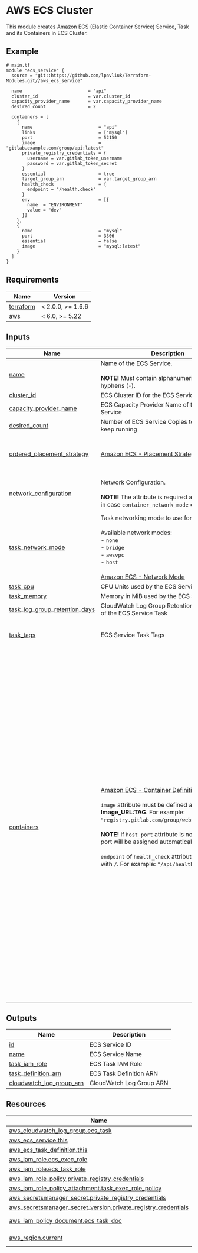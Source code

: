 # AWS ECS Cluster

This module creates Amazon ECS (Elastic Container Service) Service, Task and its Containers in ECS Cluster.

<!-- Next block is generated by terraform-docs following .terraform-docs.yml config -->
<!-- BEGIN_TF_DOCS -->
## Example

```hcl
# main.tf
module "ecs_service" {
  source = "git::https://github.com/lpavliuk/Terraform-Modules.git//aws_ecs_service"

  name                         = "api"
  cluster_id                   = var.cluster_id
  capacity_provider_name       = var.capacity_provider_name
  desired_count                = 2

  containers = [
    {
      name                         = "api"
      links                        = ["mysql"]
      port                         = 52150
      image                        = "gitlab.example.com/group/api:latest"
      private_registry_credentials = {
        username = var.gitlab_token_username
        password = var.gitlab_token_secret
      }
      essential                    = true
      target_group_arn             = var.target_group_arn
      health_check                 = {
        endpoint = "/health.check"
      }
      env                          = [{
        name  = "ENVIRONMENT"
        value = "dev"
      }]
    },
    {
      name                         = "mysql"
      port                         = 3306
      essential                    = false
      image                        = "mysql:latest"
    }
  ]
}
```

## Requirements

| Name | Version |
|------|---------|
| <a name="requirement_terraform"></a> [terraform](#requirement\_terraform) | < 2.0.0, >= 1.6.6 |
| <a name="requirement_aws"></a> [aws](#requirement\_aws) | < 6.0, >= 5.22 |

## Inputs

| Name | Description | Type | Default | Required |
|------|-------------|------|---------|:--------:|
| <a name="input_name"></a> [name](#input\_name) | Name of the ECS Service.<br><br>**NOTE!** Must contain alphanumeric characters or hyphens (`-`). | `string` | n/a | yes |
| <a name="input_cluster_id"></a> [cluster\_id](#input\_cluster\_id) | ECS Cluster ID for the ECS Service Tasks | `string` | n/a | yes |
| <a name="input_capacity_provider_name"></a> [capacity\_provider\_name](#input\_capacity\_provider\_name) | ECS Capacity Provider Name of the ECS Service | `string` | n/a | yes |
| <a name="input_desired_count"></a> [desired\_count](#input\_desired\_count) | Number of ECS Service Copies to place and keep running | `number` | `1` | no |
| <a name="input_ordered_placement_strategy"></a> [ordered\_placement\_strategy](#input\_ordered\_placement\_strategy) | [Amazon ECS - Placement Strategy](https://docs.aws.amazon.com/AmazonECS/latest/APIReference/API_PlacementStrategy.html) | <pre>object({<br>    type  = string<br>    field = optional(string)<br>  })</pre> | <pre>{<br>  "field": "attribute:ecs.availability-zone",<br>  "type": "spread"<br>}</pre> | no |
| <a name="input_network_configuration"></a> [network\_configuration](#input\_network\_configuration) | Network Configuration.<br><br>**NOTE!** The attribute is required and applied only in case `container_network_mode` = `awsvpc`. | <pre>object({<br>    security_groups = list(string)<br>    subnet_ids      = list(string)<br>  })</pre> | `null` | no |
| <a name="input_task_network_mode"></a> [task\_network\_mode](#input\_task\_network\_mode) | Task networking mode to use for its containers.<br><br>Available network modes:<br>  - `none`<br>  - `bridge`<br>  - `awsvpc`<br>  - `host`<br><br>[Amazon ECS - Network Mode](https://docs.aws.amazon.com/AmazonECS/latest/developerguide/task_definition_parameters.html#network_mode) | `string` | `"bridge"` | no |
| <a name="input_task_cpu"></a> [task\_cpu](#input\_task\_cpu) | CPU Units used by the ECS Service Task | `number` | `256` | no |
| <a name="input_task_memory"></a> [task\_memory](#input\_task\_memory) | Memory in MiB used by the ECS Service Task | `number` | `256` | no |
| <a name="input_task_log_group_retention_days"></a> [task\_log\_group\_retention\_days](#input\_task\_log\_group\_retention\_days) | CloudWatch Log Group Retention Period Days of the ECS Service Task | `number` | `7` | no |
| <a name="input_task_tags"></a> [task\_tags](#input\_task\_tags) | ECS Service Task Tags | <pre>object({<br>    name  = string<br>    value = string<br>  })</pre> | `null` | no |
| <a name="input_containers"></a> [containers](#input\_containers) | [Amazon ECS - Container Definitions](https://docs.aws.amazon.com/AmazonECS/latest/developerguide/task_definition_parameters.html#container_definitions)<br><br>`image` attribute must be defined as **Image\_URL:TAG**. For example: `"registry.gitlab.com/group/webserver:latest"`.<br><br>**NOTE!** if `host_port` attribute is not defined, the port will be assigned automatically!<br><br>`endpoint` of `health_check` attribute must start with `/`. For example: `"/api/health"`. | <pre>list(object({<br>    name                         = string<br>    port                         = number<br>    port_range                   = optional(string)<br>    host_port                    = optional(number)<br>    host_port_range              = optional(string)<br>    links                        = optional(list(string), [])<br>    image                        = string<br>    private_registry_credentials = optional(object({<br>      username = string<br>      password = string<br>    }))<br>    essential                    = optional(bool, true)<br>    target_group_arn             = optional(string)<br>    cpu                          = optional(number)<br>    gpu                          = optional(number)<br>    memory                       = optional(number)<br>    memory_reservation           = optional(number)<br>    health_check                 = optional(object({<br>      endpoint     = string<br>      interval     = optional(number, 30),<br>      retries      = optional(number, 3),<br>      timeout      = optional(number, 5),<br>      start_period = optional(number)<br>    }))<br>    env                          = optional(list(object({<br>      name  = string,<br>      value = string<br>    })), [])<br>    env_files                    = optional(list(object({<br>      s3_object_arn = string<br>    })), [])<br>    secret_vars                  = optional(list(object({<br>      name       = string,<br>      secret_arn = string<br>    })), [])<br>    hostname                     = optional(string)<br>    etc_hosts                    = optional(list(object({<br>      hostname   = string<br>      ip_address = string<br>    })), [])<br>    disable_networking           = optional(bool, false)<br>  }))</pre> | n/a | yes |

## Outputs

| Name | Description |
|------|-------------|
| <a name="output_id"></a> [id](#output\_id) | ECS Service ID |
| <a name="output_name"></a> [name](#output\_name) | ECS Service Name |
| <a name="output_task_iam_role"></a> [task\_iam\_role](#output\_task\_iam\_role) | ECS Task IAM Role |
| <a name="output_task_definition_arn"></a> [task\_definition\_arn](#output\_task\_definition\_arn) | ECS Task Definition ARN |
| <a name="output_cloudwatch_log_group_arn"></a> [cloudwatch\_log\_group\_arn](#output\_cloudwatch\_log\_group\_arn) | CloudWatch Log Group ARN |

## Resources

| Name | Type |
|------|------|
| [aws_cloudwatch_log_group.ecs_task](https://registry.terraform.io/providers/hashicorp/aws/latest/docs/resources/cloudwatch_log_group) | resource |
| [aws_ecs_service.this](https://registry.terraform.io/providers/hashicorp/aws/latest/docs/resources/ecs_service) | resource |
| [aws_ecs_task_definition.this](https://registry.terraform.io/providers/hashicorp/aws/latest/docs/resources/ecs_task_definition) | resource |
| [aws_iam_role.ecs_exec_role](https://registry.terraform.io/providers/hashicorp/aws/latest/docs/resources/iam_role) | resource |
| [aws_iam_role.ecs_task_role](https://registry.terraform.io/providers/hashicorp/aws/latest/docs/resources/iam_role) | resource |
| [aws_iam_role_policy.private_registry_credentials](https://registry.terraform.io/providers/hashicorp/aws/latest/docs/resources/iam_role_policy) | resource |
| [aws_iam_role_policy_attachment.task_exec_role_policy](https://registry.terraform.io/providers/hashicorp/aws/latest/docs/resources/iam_role_policy_attachment) | resource |
| [aws_secretsmanager_secret.private_registry_credentials](https://registry.terraform.io/providers/hashicorp/aws/latest/docs/resources/secretsmanager_secret) | resource |
| [aws_secretsmanager_secret_version.private_registry_credentials](https://registry.terraform.io/providers/hashicorp/aws/latest/docs/resources/secretsmanager_secret_version) | resource |
| [aws_iam_policy_document.ecs_task_doc](https://registry.terraform.io/providers/hashicorp/aws/latest/docs/data-sources/iam_policy_document) | data source |
| [aws_region.current](https://registry.terraform.io/providers/hashicorp/aws/latest/docs/data-sources/region) | data source |
<!-- END_TF_DOCS -->